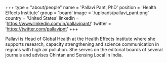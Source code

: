 +++
type = "about/people"
name = 'Pallavi Pant, PhD'
position = 'Health Effects Institute'
group = 'board'
image = '/uploads/pallavi_pant.png'
country = 'United States'
linkedin = 'https://www.linkedin.com/in/pallavipant/'
twitter = 'https://twitter.com/pallavipnt'
+++

Pallavi is Head of Global Health at the Health Effects Institute where she supports research, capacity strengthening and science communication in regions with high air pollution. She serves on the editorial boards of several journals and advises Chintan and Sensing Local in India.